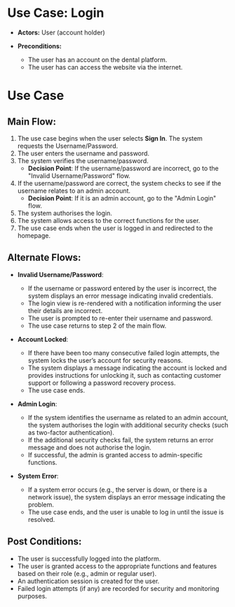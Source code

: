 # Use Case: Login

- **Actors:** User (account holder)
- **Preconditions:**

  - The user has an account on the dental platform.
  - The user has can access the website via the internet.

# Use Case

## Main Flow:

1. The use case begins when the user selects **Sign In**. The system requests the Username/Password.
2. The user enters the username and password.
3. The system verifies the username/password.
   - **Decision Point**: If the username/password are incorrect, go to the "Invalid Username/Password" flow.
4. If the username/password are correct, the system checks to see if the username relates to an admin account.
   - **Decision Point**: If it is an admin account, go to the "Admin Login" flow.
5. The system authorises the login.
6. The system allows access to the correct functions for the user.
7. The use case ends when the user is logged in and redirected to the homepage.

## Alternate Flows:

- **Invalid Username/Password**:

  - If the username or password entered by the user is incorrect, the system displays an error message indicating invalid credentials.
  - The login view is re-rendered with a notification informing the user their details are incorrect.
  - The user is prompted to re-enter their username and password.
  - The use case returns to step 2 of the main flow.

- **Account Locked**:

  - If there have been too many consecutive failed login attempts, the system locks the user’s account for security reasons.
  - The system displays a message indicating the account is locked and provides instructions for unlocking it, such as contacting customer support or following a password recovery process.
  - The use case ends.

- **Admin Login**:

  - If the system identifies the username as related to an admin account, the system authorises the login with additional security checks (such as two-factor authentication).
  - If the additional security checks fail, the system returns an error message and does not authorise the login.
  - If successful, the admin is granted access to admin-specific functions.

- **System Error**:
  - If a system error occurs (e.g., the server is down, or there is a network issue), the system displays an error message indicating the problem.
  - The use case ends, and the user is unable to log in until the issue is resolved.

## Post Conditions:

- The user is successfully logged into the platform.
- The user is granted access to the appropriate functions and features based on their role (e.g., admin or regular user).
- An authentication session is created for the user.
- Failed login attempts (if any) are recorded for security and monitoring purposes.
